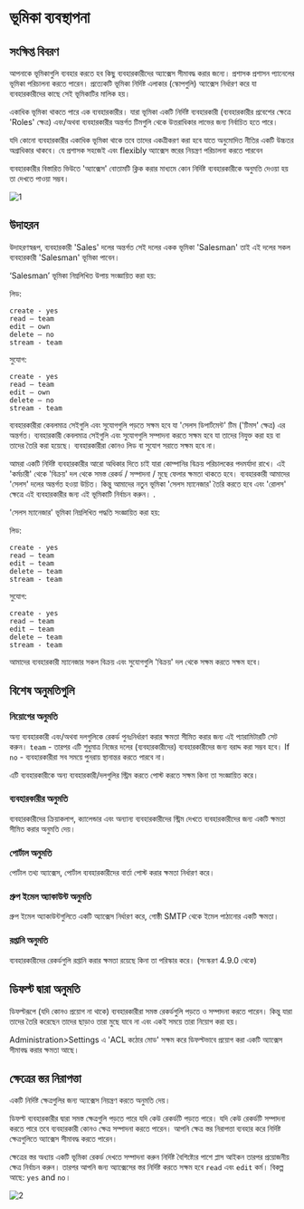 # ভূমিকা ব্যবস্থাপনা

## সংক্ষিপ্ত বিবরণ

আপনাকে ভূমিকাগুলি ব্যবহার করতে হব কিছু ব্যবহারকারীদের অ্যাক্সেস সীমাবদ্ধ করার জন্যে। প্রশাসক প্রশাসন প্যানেলের ভূমিকা পরিচালনা করতে পারেন। প্রত্যেকটি ভূমিকা নির্দিষ্ট এলাকার (স্কোপগুলি) অ্যাক্সেস নির্ধারণ করে যা ব্যবহারকারীদের কাছে সেই ভূমিকাটির মালিক হয়।

একাধিক ভূমিকা থাকতে পারে এক ব্যবহারকারীর। যারা ভূমিকা একটি নির্দিষ্ট ব্যবহারকারী (ব্যবহারকারীর প্রবেশের ক্ষেত্রে 'Roles' ক্ষেত্র) এবং/অথবা ব্যবহারকারীর অন্তর্গত টিমগুলি থেকে উত্তরাধিকার লাভের জন্য নির্বাচিত হতে পারে।

যদি কোনো ব্যবহারকারীর একাধিক ভূমিকা থাকে তবে তাদের একত্রীকরণ করা হবে যাতে অনুমোদিত নীতির একটি উচ্চতর অগ্রাধিকার থাকবে। যে প্রশাসক সহজেই এবং flexibly অ্যাক্সেস স্তরের নিয়ন্ত্রণ পরিচালনা করতে পারবেন

ব্যবহারকারীর বিস্তারিত ভিউতে 'অ্যাক্সেস' বোতামটি ক্লিক করার মাধ্যমে কোন নির্দিষ্ট ব্যবহারকারীকে অনুমতি দেওয়া হয় তা দেখতে পাওয়া সম্ভব।

![1](https://raw.githubusercontent.com/espocrm/documentation/master/_static/images/administration/roles-management/scope-level.png)

## উদাহরন

উদাহরণস্বরূপ, ব্যবহারকারী 'Sales' দলের অন্তর্গত সেই দলের একক ভূমিকা 'Salesman' তাই এই দলের সকল ব্যবহারকারী 'Salesman' ভূমিকা পাবেন।

‘Salesman’ ভূমিকা নিম্নলিখিত উপায় সংজ্ঞায়িত করা হয়:

লিড:
```
create - yes
read – team
edit – own
delete – no
stream - team
```

সুযোগ:
```
create - yes
read – team
edit – own
delete – no
stream - team
```
ব্যবহারকারীরা কেবলমাত্র সেইগুলি এবং সুযোগগুলি পড়তে সক্ষম হবে যা 'সেলস ডিপার্টমেন্ট' টিম ('টিমস' ক্ষেত্র) এর অন্তর্গত।
ব্যবহারকারী কেবলমাত্র সেইগুলি এবং সুযোগগুলি সম্পাদনা করতে সক্ষম হবে যা তাদের নিযুক্ত করা হয় বা তাদের তৈরি করা হয়েছে।
ব্যবহারকারীরা কোনও লিড বা সুযোগ সরাতে সক্ষম হবে না।

আমরা একটি নির্দিষ্ট ব্যবহারকারীর আরো অধিকার দিতে চাই যারা কোম্পানির বিক্রয় পরিচালকের পদমর্যাদা রাখে। এই 'কর্মচারী' থেকে 'বিক্রয়' দল থেকে সমস্ত রেকর্ড / সম্পাদনা / মুছে ফেলার ক্ষমতা থাকতে হবে। ব্যবহারকারী আমাদের 'সেলস' দলের অন্তর্গত হওয়া উচিত। কিন্তু আমাদের নতুন ভূমিকা 'সেলস ম্যানেজার' তৈরি করতে হবে এবং 'রোলস' ক্ষেত্রে এই ব্যবহারকারীর জন্য এই ভূমিকাটি নির্বাচন করুন।
.

'সেলস ম্যানেজার' ভূমিকা নিম্নলিখিত পদ্ধতি সংজ্ঞায়িত করা হয়:

লিড:
```
create - yes
read – team
edit – team
delete – team
stream - team
```

সুযোগ:
```
create - yes
read – team
edit – team
delete – team
stream - team
```

আমাদের ব্যবহারকারী ম্যানেজার সকল বিক্রয় এবং সুযোগগুলি 'বিক্রয়' দল থেকে সক্ষম করতে সক্ষম হবে।

## বিশেষ অনুমতিগুলি

### নিয়োগের অনুমতি

অন্য ব্যবহারকারী এবং/অথবা দলগুলিকে রেকর্ড পুনঃনির্ধারণ করার ক্ষমতা সীমিত করার জন্য এই প্যারামিটারটি সেট করুন। `team` - তারপর এটি শুধুমাত্র নিজের দলের (ব্যবহারকারীদের) ব্যবহারকারীদের জন্য বরাদ্দ করা সম্ভব হবে। If `no` - ব্যবহারকারীরা সব সময়ে পুনরায় স্থানান্তর করতে পারবে না।

এটি ব্যবহারকারীকে অন্য ব্যবহারকারী/দলগুলির স্ট্রিম করতে পোস্ট করতে সক্ষম কিনা তা সংজ্ঞায়িত করে।

### ব্যবহারকারীর অনুমতি

ব্যবহারকারীদের ক্রিয়াকলাপ, ক্যালেন্ডার এবং অন্যান্য ব্যবহারকারীদের স্ট্রিম দেখতে ব্যবহারকারীদের জন্য একটি ক্ষমতা সীমিত করার অনুমতি দেয়।

### পোর্টাল অনুমতি

পোর্টাল তথ্য অ্যাক্সেস, পোর্টাল ব্যবহারকারীদের বার্তা পোস্ট করার ক্ষমতা নির্ধারণ করে।

### গ্রুপ ইমেল অ্যাকাউন্ট অনুমতি

গ্রুপ ইমেল অ্যাকাউন্টগুলিতে একটি অ্যাক্সেস নির্ধারণ করে, গোষ্ঠী SMTP থেকে ইমেল পাঠানোর একটি ক্ষমতা।

### রপ্তানি অনুমতি

ব্যবহারকারীদের রেকর্ডগুলি রপ্তানি করার ক্ষমতা রয়েছে কিনা তা পরিস্কার করে। (সংস্করণ 4.9.0 থেকে)

## ডিফল্ট দ্বারা অনুমতি

ডিফল্টরূপে (যদি কোনও প্রয়োগ না থাকে) ব্যবহারকারীরা সমস্ত রেকর্ডগুলি পড়তে ও সম্পাদনা করতে পারেন। কিন্তু যারা তাদের তৈরি করেছেন তাদের ছাড়াও তারা মুছে যাবে না এবং একই সময়ে তারা নিয়োগ করা হয়।

Administration>Settings এ 'ACL কঠোর মোড' সক্ষম করে ডিফল্টভাবে প্রয়োগ করা একটি অ্যাক্সেস সীমাবদ্ধ করার ক্ষমতা আছে।

## ক্ষেত্রের স্তর নিরাপত্তা

একটি নির্দিষ্ট ক্ষেত্রগুলির জন্য অ্যাক্সেস নিয়ন্ত্রণ করতে অনুমতি দেয়।

ডিফল্ট ব্যবহারকারীর দ্বারা সমস্ত ক্ষেত্রগুলি পড়তে পারে যদি কেউ রেকর্ডটি পড়তে পারে। যদি কেউ রেকর্ডটি সম্পাদনা করতে পারে তবে ব্যবহারকারী কোনও ক্ষেত্র সম্পাদনা করতে পারেন। আপনি ক্ষেত্র স্তর নিরাপত্তা ব্যবহার করে নির্দিষ্ট ক্ষেত্রগুলিতে অ্যাক্সেস সীমাবদ্ধ করতে পারেন।

ক্ষেত্রের স্তর অধ্যায় একটি ভূমিকা রেকর্ড দেখতে সম্পাদনা করুন নির্দিষ্ট বৈশিষ্ট্যের পাশে প্লাস আইকন তারপর প্রয়োজনীয় ক্ষেত্র নির্বাচন করুন। তারপর আপনি জন্য অ্যাক্সেসের স্তর নির্দিষ্ট করতে সক্ষম হবে `read` এবং `edit` কর্ম। বিকল্প আছে: `yes` and `no`।

![2](https://raw.githubusercontent.com/espocrm/documentation/master/_static/images/administration/roles-management/field-level-secutiry.png)
